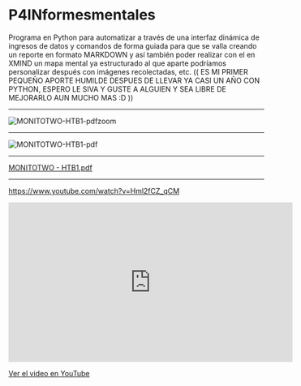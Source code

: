 # P4INformesmentales
Programa en Python para automatizar a través de una interfaz dinámica de ingresos de datos y comandos de forma guiada para que se valla creando un reporte en formato MARKDOWN y así también poder realizar con el en XMIND un mapa mental ya estructurado al que aparte podríamos personalizar después con imágenes recolectadas, etc. (( ES MI PRIMER PEQUEÑO APORTE HUMILDE DESPUES DE LLEVAR YA CASI UN AÑO CON PYTHON, ESPERO LE SIVA Y GUSTE A ALGUIEN Y SEA LIBRE DE MEJORARLO AUN MUCHO MAS :D  ))

-----------------------------------------------------------------------------------------------------------------------------

![MONITOTWO-HTB1-pdfzoom](https://github.com/MammaniNelsonD/P4INformesmentales/assets/114308492/36a5beac-abcc-40c4-abbe-22f059dad178)

-----------------------------------------------------------------------------------------------------------------------------

![MONITOTWO-HTB1-pdf](https://github.com/MammaniNelsonD/P4INformesmentales/assets/114308492/132bc10e-bda5-4b64-af4d-84b3a20d906e)

-----------------------------------------------------------------------------------------------------------------------------

[MONITOTWO - HTB1.pdf](https://github.com/MammaniNelsonD/P4INformesmentales/files/12733537/MONITOTWO.-.HTB1.pdf)

-----------------------------------------------------------------------------------------------------------------------------

https://www.youtube.com/watch?v=Hml2fCZ_qCM

<iframe width="560" height="315" src="https://www.youtube.com/embed/Hml2fCZ_qCM" frameborder="0" allowfullscreen></iframe>

[Ver el video en YouTube](https://www.youtube.com/watch?v=Hml2fCZ_qCM)
